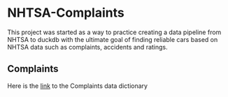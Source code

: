 # NHTSA-Complaints

This project was started as a way to practice creating a data pipeline from NHTSA to duckdb with the ultimate goal of finding reliable cars based on NHTSA data such as complaints, accidents and ratings. 

## Complaints
Here is the [link](https://static.nhtsa.gov/odi/ffdd/cmpl/CMPL.txt) to the Complaints data dictionary 

